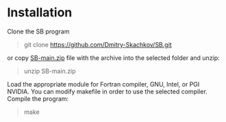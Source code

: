 # Installation

Clone the SB program

> git clone https://github.com/Dmitry-Skachkov/SB.git

or copy [SB-main.zip](https://github.com/Dmitry-Skachkov/SB/archive/refs/heads/main.zip) file with the archive into the selected folder and unzip:

> unzip SB-main.zip

Load the appropriate module for Fortran compiler, GNU, Intel, or PGI NVIDIA. You can modify makefile in order to use the selected compiler. Compile the program:

> make
  
